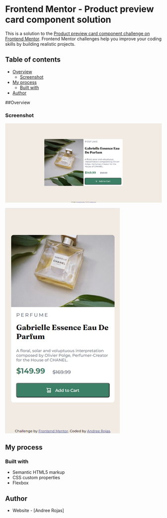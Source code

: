 # Frontend Mentor - Product preview card component solution

This is a solution to the [Product preview card component challenge on Frontend Mentor](https://www.frontendmentor.io/challenges/product-preview-card-component-GO7UmttRfa). Frontend Mentor challenges help you improve your coding skills by building realistic projects. 

## Table of contents

- [Overview](#overview)
  - [Screenshot](#screenshot)
- [My process](#my-process)
  - [Built with](#built-with)
- [Author](#author)

##Overview
### Screenshot

![](./challenge2-desktop.jpg)

![](./challenge2-mobile.jpg)

## My process
### Built with

- Semantic HTML5 markup
- CSS custom properties
- Flexbox

## Author

- Website - [Andree Rojas]